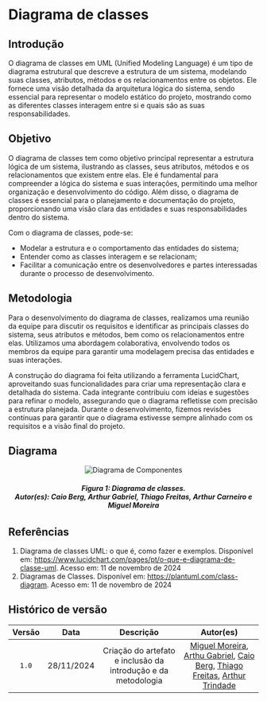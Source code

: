 # Diagrama de classes

## Introdução

O diagrama de classes em UML (Unified Modeling Language) é um tipo de diagrama estrutural que descreve a estrutura de um sistema, modelando suas classes, atributos, métodos e os relacionamentos entre os objetos. Ele fornece uma visão detalhada da arquitetura lógica do sistema, sendo essencial para representar o modelo estático do projeto, mostrando como as diferentes classes interagem entre si e quais são as suas responsabilidades.

## Objetivo

O diagrama de classes tem como objetivo principal representar a estrutura lógica de um sistema, ilustrando as classes, seus atributos, métodos e os relacionamentos que existem entre elas. Ele é fundamental para compreender a lógica do sistema e suas interações, permitindo uma melhor organização e desenvolvimento do código. Além disso, o diagrama de classes é essencial para o planejamento e documentação do projeto, proporcionando uma visão clara das entidades e suas responsabilidades dentro do sistema.

Com o diagrama de classes, pode-se:
- Modelar a estrutura e o comportamento das entidades do sistema;
- Entender como as classes interagem e se relacionam;
- Facilitar a comunicação entre os desenvolvedores e partes interessadas durante o processo de desenvolvimento.

## Metodologia

Para o desenvolvimento do diagrama de classes, realizamos uma reunião da equipe para discutir os requisitos e identificar as principais classes do sistema, seus atributos e métodos, bem como os relacionamentos entre elas. Utilizamos uma abordagem colaborativa, envolvendo todos os membros da equipe para garantir uma modelagem precisa das entidades e suas interações.

A construção do diagrama foi feita utilizando a ferramenta LucidChart, aproveitando suas funcionalidades para criar uma representação clara e detalhada do sistema. Cada integrante contribuiu com ideias e sugestões para refinar o modelo, assegurando que o diagrama refletisse com precisão a estrutura planejada. Durante o desenvolvimento, fizemos revisões contínuas para garantir que o diagrama estivesse sempre alinhado com os requisitos e a visão final do projeto.

## Diagrama

<div style="text-align: center;">
    <img src="https://raw.githubusercontent.com/UnBArqDsw2024-2/2024.2_G8_Aluguel_Entrega_02/refs/heads/main/docs/images/diagrama-classes.png" alt="Diagrama de Componentes">
</div>
<figcaption align='center'>
    <h6><b>Figura 1: Diagrama de classes. <br> Autor(es): Caio Berg, Arthur Gabriel, Thiago Freitas, Arthur Carneiro e Miguel Moreira</h6></b>
</figcaption>


## Referências

1. Diagrama de classes UML: o que é, como fazer e exemplos. Disponível em: <https://www.lucidchart.com/pages/pt/o-que-e-diagrama-de-classe-uml>. Acesso em:  11 de novembro de 2024
2. Diagramas de Classes. Disponível em: <https://plantuml.com/class-diagram>. Acesso em: 11 de novembro de 2024

## Histórico de versão

| Versão |    Data    |           Descrição           |     Autor(es)  |
| :----: | :--------: | :---------------------------: | :------------: |
| `1.0`  | 28/11/2024 | Criação do artefato e inclusão da introdução e da metodologia | [Miguel Moreira](https://github.com/EhOMiguel), [Arthu Gabriel](https://github.com/ShaineOliveira), [Caio Berg](https://github.com/Caio-bergbjj), [Thiago Freitas](https://github.com/thiagorfreitas), [Arthur Trindade](https://github.com/trindadea)|